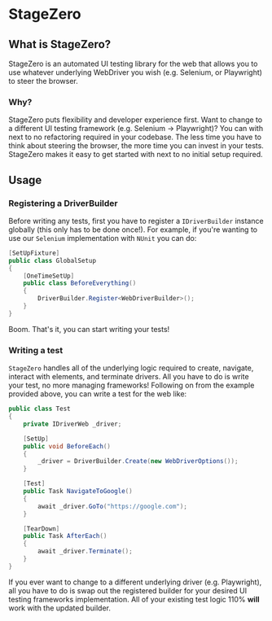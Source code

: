 # StageZero

## What is StageZero?

StageZero is an automated UI testing library for the web that allows you to use whatever underlying WebDriver you wish (e.g. Selenium, or Playwright) to steer the browser.

### Why?

StageZero puts flexibility and developer experience first. Want to change to a different UI testing framework (e.g. Selenium -> Playwright)? You can with next to no refactoring required in your codebase. The less time you have to think about steering the browser, the more time you can invest in your tests. StageZero makes it easy to get started with next to no initial setup required.


## Usage

### Registering a DriverBuilder

Before writing any tests, first you have to register a `IDriverBuilder` instance globally (this only has to be done once!). For example, if you're wanting to use our `Selenium` implementation with `NUnit` you can do:

```csharp
[SetUpFixture]
public class GlobalSetup
{
    [OneTimeSetUp]
    public class BeforeEverything()
    {
        DriverBuilder.Register<WebDriverBuilder>();
    }
}
```

Boom. That's it, you can start writing your tests! 

### Writing a test

`StageZero` handles all of the underlying logic required to create, navigate, interact with elements, and terminate drivers. All you have to do is write your test, no more managing frameworks! Following on from the example provided above, you can write a test for the web like:

```csharp
public class Test
{
    private IDriverWeb _driver;

    [SetUp]
    public void BeforeEach()
    {
        _driver = DriverBuilder.Create(new WebDriverOptions());
    }

    [Test]
    public Task NavigateToGoogle()
    {
        await _driver.GoTo("https://google.com");
    }

    [TearDown]
    public Task AfterEach()
    {
        await _driver.Terminate();
    }
}
```

If you ever want to change to a different underlying driver (e.g. Playwright), all you have to do is swap out the registered builder for your desired UI testing frameworks implementation. All of your existing test logic 110% **will** work with the updated builder.
